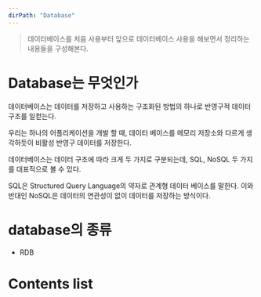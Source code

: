 ```yaml
---
dirPath: "Database"
---
```


> 데이터베이스를 처음 사용부터 앞으로 데이터베이스 사용을 해보면서 정리하는 내용들을 구성해본다.

# Database는 무엇인가

데이터베이스는 데이터를 저장하고 사용하는 구조화된 방법의 하나로 반영구적 데이터 구조를 일컫는다.

우리는 하나의 어플리케이션을 개발 할 때, 데이터 베이스를 메모리 저장소와 다르게 생각하듯이 비활성 반영구 데이터를 저장한다.

데이터베이스는 데이터 구조에 따라 크게 두 가지로 구분되는데, SQL, NoSQL 두 가지를 대표적으로 볼 수 있다.

SQL은 Structured Query Language의 약자로 관계형 데이터 베이스를 말한다. 이와 반대인 NoSQL은 데이터의 연관성이 없이 데이터를 저장하는 방식이다.

# database의 종류

- RDB

# Contents list

<listAnchor :list="list"></listAnchor>

<script>
  export default {
    computed: {
      list: function () {
        return this.$page.Database
      }
    }
  }
</script>
